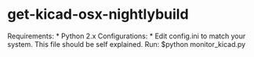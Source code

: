 # get-kicad-osx-nightlybuild
Requirements:
	* Python 2.x
Configurations:
	* Edit config.ini to match your system. This file should be self explained.
Run:
	$python monitor_kicad.py

